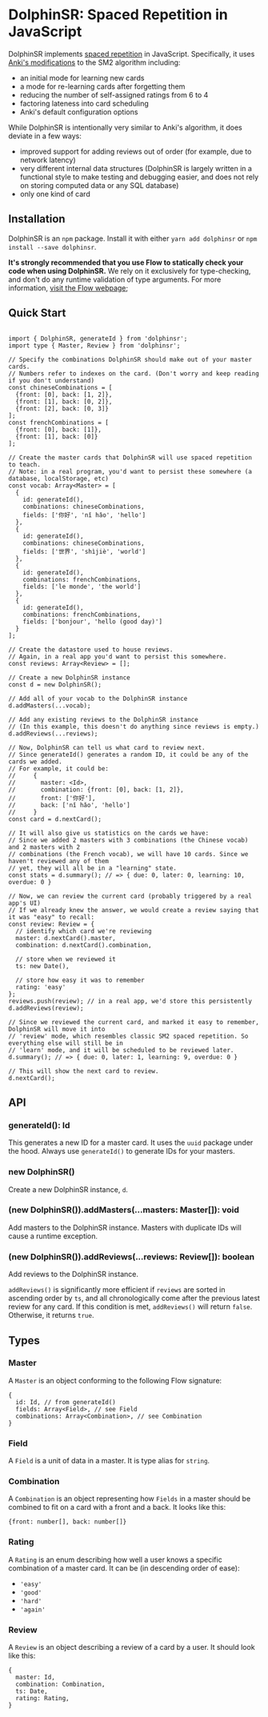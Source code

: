 # DolphinSR: Spaced Repetition in JavaScript

DolphinSR implements [spaced repetition](https://en.wikipedia.org/wiki/Spaced_repetition) in
JavaScript. Specifically, it uses [Anki's modifications](https://apps.ankiweb.net/docs/manual.html#what-algorithm)
to the SM2 algorithm including:

- an initial mode for learning new cards
- a mode for re-learning cards after forgetting them
- reducing the number of self-assigned ratings from 6 to 4
- factoring lateness into card scheduling
- Anki's default configuration options

While DolphinSR is intentionally very similar to Anki's algorithm, it does deviate in a few ways:

- improved support for adding reviews out of order (for example, due to network latency)
- very different internal data structures (DolphinSR is largely written in a functional style to
  make testing and debugging easier, and does not rely on storing computed data or any SQL database)
- only one kind of card

## Installation

DolphinSR is an `npm` package. Install it with either `yarn add dolphinsr` or
`npm install --save dolphinsr`.

**It's strongly recommended that you use Flow to statically check your code when using DolphinSR.**
We rely on it exclusively for type-checking, and don't do any runtime validation of type arguments.
For more information, [visit the Flow webpage](https://flow.org);

## Quick Start

```{js}

import { DolphinSR, generateId } from 'dolphinsr';
import type { Master, Review } from 'dolphinsr';

// Specify the combinations DolphinSR should make out of your master cards.
// Numbers refer to indexes on the card. (Don't worry and keep reading if you don't understand)
const chineseCombinations = [
  {front: [0], back: [1, 2]},
  {front: [1], back: [0, 2]},
  {front: [2], back: [0, 3]}
];
const frenchCombinations = [
  {front: [0], back: [1]},
  {front: [1], back: [0]}
];

// Create the master cards that DolphinSR will use spaced repetition to teach.
// Note: in a real program, you'd want to persist these somewhere (a database, localStorage, etc)
const vocab: Array<Master> = [
  {
    id: generateId(),
    combinations: chineseCombinations,
    fields: ['你好', 'nǐ hǎo', 'hello']
  },
  {
    id: generateId(),
    combinations: chineseCombinations,
    fields: ['世界', 'shìjiè', 'world']
  },
  {
    id: generateId(),
    combinations: frenchCombinations,
    fields: ['le monde', 'the world']
  },
  {
    id: generateId(),
    combinations: frenchCombinations,
    fields: ['bonjour', 'hello (good day)']
  }
];

// Create the datastore used to house reviews.
// Again, in a real app you'd want to persist this somewhere.
const reviews: Array<Review> = [];

// Create a new DolphinSR instance
const d = new DolphinSR();

// Add all of your vocab to the DolphinSR instance
d.addMasters(...vocab);

// Add any existing reviews to the DolphinSR instance
// (In this example, this doesn't do anything since reviews is empty.)
d.addReviews(...reviews);

// Now, DolphinSR can tell us what card to review next.
// Since generateId() generates a random ID, it could be any of the cards we added.
// For example, it could be:
//     {
//       master: <Id>,
//       combination: {front: [0], back: [1, 2]},
//       front: ['你好'],
//       back: ['nǐ hǎo', 'hello']
//     }
const card = d.nextCard();

// It will also give us statistics on the cards we have:
// Since we added 2 masters with 3 combinations (the Chinese vocab) and 2 masters with 2
// combinations (the French vocab), we will have 10 cards. Since we haven't reviewed any of them
// yet, they will all be in a "learning" state.
const stats = d.summary(); // => { due: 0, later: 0, learning: 10, overdue: 0 }

// Now, we can review the current card (probably triggered by a real app's UI)
// If we already knew the answer, we would create a review saying that it was "easy" to recall:
const review: Review = {
  // identify which card we're reviewing
  master: d.nextCard().master,
  combination: d.nextCard().combination,

  // store when we reviewed it
  ts: new Date(),

  // store how easy it was to remember
  rating: 'easy'
};
reviews.push(review); // in a real app, we'd store this persistently
d.addReviews(review);

// Since we reviewed the current card, and marked it easy to remember, DolphinSR will move it into
// 'review' mode, which resembles classic SM2 spaced repetition. So everything else will still be in
// 'learn' mode, and it will be scheduled to be reviewed later.
d.summary(); // => { due: 0, later: 1, learning: 9, overdue: 0 }

// This will show the next card to review.
d.nextCard();
```

## API

### generateId(): Id
This generates a new ID for a master card. It uses the `uuid` package under the hood. Always use
`generateId()` to generate IDs for your masters.

### new DolphinSR()
Create a new DolphinSR instance, `d`.

### (new DolphinSR()).addMasters(...masters: Master[]): void
Add masters to the DolphinSR instance. Masters with duplicate IDs will cause a runtime exception.

### (new DolphinSR()).addReviews(...reviews: Review[]): boolean
Add reviews to the DolphinSR instance.

`addReviews()` is significantly more efficient if `reviews` are sorted in ascending order by `ts`,
and all chronologically come after the previous latest review for any card. If this condition is
met, `addReviews()` will return `false`. Otherwise, it returns `true`.

## Types

### Master

A `Master` is an object conforming to the following Flow signature:

```{js}
{
  id: Id, // from generateId()
  fields: Array<Field>, // see Field
  combinations: Array<Combination>, // see Combination
}
```

### Field

A `Field` is a unit of data in a master. It is type alias for `string`.

### Combination

A `Combination` is an object representing how `Fields` in a master should be combined to fit on a
card with a front and a back. It looks like this:

```{js}
{front: number[], back: number[]}
```

### Rating

A `Rating` is an enum describing how well a user knows a specific combination of a master card. It
can be (in descending order of ease):

- `'easy'`
- `'good'`
- `'hard'`
- `'again'`

### Review

A `Review` is an object describing a review of a card by a user. It should look like this:

```{js}
{
  master: Id,
  combination: Combination,
  ts: Date,
  rating: Rating,
}
```
